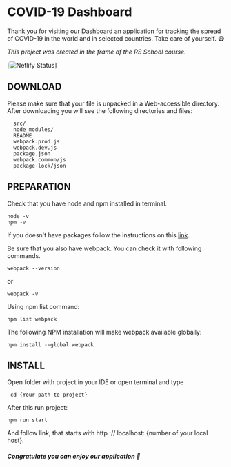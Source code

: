 # COVID-19 Dashboard

Thank you for visiting our Dashboard an application for tracking the spread of COVID-19 in the world and in selected countries. Take care of yourself. :mask:

*This project was created in the frame of the RS School course.*

[![Netlify Status](https://api.netlify.com/api/v1/badges/2f1c4ff3-a361-47fe-bf4a-01d09a6ad4d0/deploy-status)]

DOWNLOAD
------------

Please make sure that your file is unpacked in a Web-accessible
directory. 
After downloading you will see the following directories and files:


      src/               
      node_modules/ 
      README
      webpack.prod.js        
      webpack.dev.js             
      package.json              
      webpack.common/js               
      package-lock/json              

PREPARATION
------------

Check that you have node and npm installed in terminal. 

    node -v
    npm -v
    
If you doesn't have packages follow the instructions on this [link](https://nodejs.org/en/download/package-manager/).

Be sure that you also have webpack. You can check it with following commands.

    webpack --version
    
or

    webpack -v

Using npm list command:
    
    npm list webpack
   
The following NPM installation will make webpack available globally:

    npm install --global webpack


INSTALL
------------

Open folder with project in your IDE or open terminal and type

     cd {Your path to project}

After this run project:

    npm run start
    
And follow link, that starts with http :// localhost: {number of your local host}.

##### Congratulate you can enjoy our application 🥳

